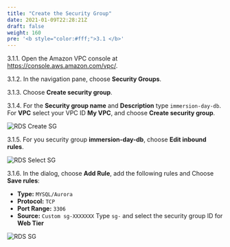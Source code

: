 ```yaml
---
title: "Create the Security Group"
date: 2021-01-09T22:28:21Z
draft: false
weight: 160
pre: '<b style="color:#fff;">3.1 </b>'
---
```

3.1.1\. Open the Amazon VPC console at https://console.aws.amazon.com/vpc/.

3.1.2\. In the navigation pane, choose **Security Groups**.

3.1.3\. Choose **Create security group**.

3.1.4\. For the **Security group name** and **Description** type `immersion-day-db`. For **VPC** select your VPC ID **My VPC**, and choose **Create security group**.

![RDS Create SG](../images/vpc-sg-db.png)

3.1.5\. For you security group **immersion-day-db**, choose **Edit inbound rules**.

![RDS Select SG](../images/rds-select-sg.png)

3.1.6\. In the dialog, choose **Add Rule**, add the following rules and Choose **Save rules**:

* **Type:** `MYSQL/Aurora`
* **Protocol:** `TCP`
* **Port Range:** `3306`
* **Source:** `Custom sg-XXXXXXX` Type `sg-` and select the security group ID for **Web Tier**

![RDS SG](../images/rds-sg-create.png)